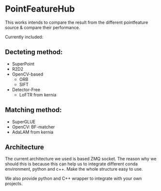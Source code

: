 # PointFeatureHub

This works intends to compare the result from the different pointfeature source & compare their performance.

Currently included:

## Decteting method:

- SuperPoint
- R2D2
- OpenCV-based
    - ORB
    - SIFT
- Detector-Free
    - LoFTR from kernia

## Matching method:

- SuperGLUE
- OpenCV: BF-matcher
- AdaLAM from kernia

## Architecture

The current architecture we used is based ZMQ socket. The reason why we should this is because this can help us to integrate different conda environment, python and c++. Make the whole structure easy to use. 

We also provide python and C++ wrapper to integrate with your own projects.